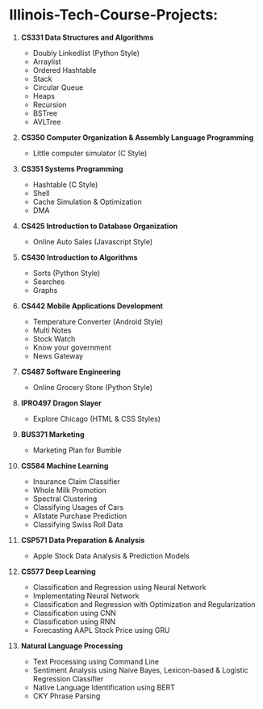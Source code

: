 # Illinois-Tech-Course-Projects:

1. **CS331 Data Structures and Algorithms**

	- Doubly Linkedlist (Python Style)
	- Arraylist
	- Ordered Hashtable
	- Stack
	- Circular Queue
	- Heaps
	- Recursion
	- BSTree
	- AVLTree


2. **CS350 Computer Organization & Assembly Language Programming**

	- Little computer simulator (C Style)


3. **CS351 Systems Programming**
	
	- Hashtable (C Style)
	- Shell
	- Cache Simulation & Optimization
	- DMA


4. **CS425 Introduction to Database Organization**

	- Online Auto Sales (Javascript Style)


5. **CS430 Introduction to Algorithms**
	
	- Sorts (Python Style)
	- Searches
	- Graphs


6. **CS442 Mobile Applications Development**
	
	- Temperature Converter (Android Style)
	- Multi Notes
	- Stock Watch
	- Know your government
	- News Gateway


7. **CS487 Software Engineering**
	
	- Online Grocery Store (Python Style)


8. **IPRO497 Dragon Slayer**
	
	- Explore Chicago (HTML & CSS Styles)


9. **BUS371 Marketing**

	- Marketing Plan for Bumble

10. **CS584 Machine Learning**

	- Insurance Claim Classifier
	- Whole Milk Promotion
	- Spectral Clustering
	- Classifying Usages of Cars
	- Allstate Purchase Prediction
	- Classifying Swiss Roll Data

11. **CSP571 Data Preparation & Analysis**
	- Apple Stock Data Analysis & Prediction Models

12. **CS577 Deep Learning**
	- Classification and Regression using Neural Network
	- Implementating Neural Network
	- Classification and Regression with Optimization and Regularization
	- Classification using CNN
	- Classification using RNN
	- Forecasting AAPL Stock Price using GRU
    
13. **Natural Language Processing**
    - Text Processing using Command Line
    - Sentiment Analysis using Naive Bayes, Lexicon-based & Logistic Regression Classifier
    - Native Language Identification using BERT
    - CKY Phrase Parsing
